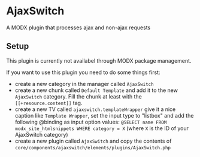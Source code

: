 AjaxSwitch
===========

A MODX plugin that processes ajax and non-ajax requests


Setup
-------------

This plugin is currently not availabel through MODX package management.

If you want to use this plugin you need to do some things first:
* create a new category in the manager called ```AjaxSwitch```
* create a new chunk called ```Default Template``` and add it to the new ```AjaxSwitch``` category. Fill the chunk at least with the ```[[+resource.content]]``` tag.
* create a new TV called ```ajaxswitch.templateWrapper``` give it a nice caption like ```Template Wrapper```, set the input type to "listbox" and add the following @binding as input option values: ```@SELECT name FROM modx_site_htmlsnippets WHERE category = X``` (where ```X``` is the ID of your AjaxSwitch category)
* create a new plugin called ```AjaxSwitch``` and copy the contents of ```core/components/ajaxswitch/elements/plugins/AjaxSwitch.php```